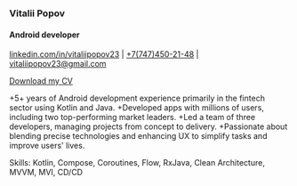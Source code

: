 ### Vitalii Popov
#### Android developer

[linkedin.com/in/vitaliipopov23](https://www.linkedin.com/in/vitaliipopov23/) | [+7(747)450-21-48](wa.me/+77474502148) | [vitaliipopov23@gmail.com](mailto:vitaliipopov23@gmail.com)

[Download my CV](https://github.com/vitaliipopov23/vitaliipopov23/blob/main/Android_Popov_Vitalii_CV.pdf)

+5+ years of Android development experience primarily in the fintech sector using Kotlin and Java.
+Developed apps with millions of users, including two top-performing market leaders.
+Led a team of three developers, managing projects from concept to delivery.
+Passionate about blending precise technologies and enhancing UX to simplify tasks and improve users' lives.

Skills: Kotlin, Compose, Coroutines, Flow, RxJava, Clean Architecture, MVVM, MVI, CD/CD

